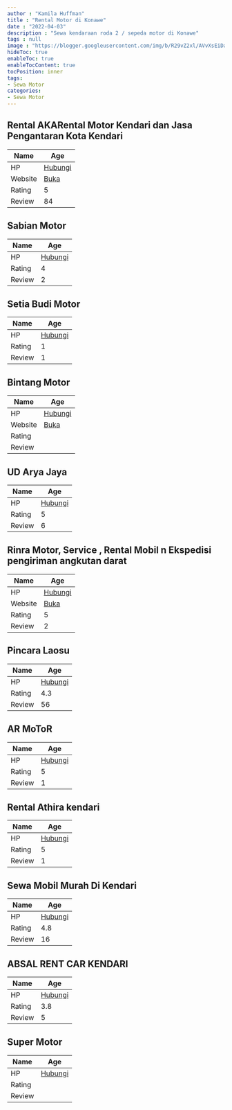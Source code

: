 ```yaml
---
author : "Kamila Huffman"
title : "Rental Motor di Konawe"
date : "2022-04-03"
description : "Sewa kendaraan roda 2 / sepeda motor di Konawe"
tags : null
image : "https://blogger.googleusercontent.com/img/b/R29vZ2xl/AVvXsEiDae7yA_QgJ207CM7qaBTqQPhxlXhmHhVZwwPNUlQn2p1VOp0JUaqyncN7N-9144o2-OFPO48iuM9uShBByXTk4-K4Uz2UfFnd0U0fuL5rwDMJMp0Q26nQg61aCyrMM7f6bBRuz030Jz0Uo5g-mxxYeAiCaI37BcpmTWsaDqfYIBKnQXfKBCQVlAGAWQ/w300-h200/rental-motor-di-konawe.png"
hideToc: true
enableToc: true
enableTocContent: true
tocPosition: inner
tags:
- Sewa Motor
categories:
- Sewa Motor
---
```



## Rental AKARental Motor Kendari dan Jasa Pengantaran Kota Kendari

Name | Age
--------|------
HP | [Hubungi](https://pcandroidplayer.blogspot.com/?clayads=https://getnumber.ndower.dev?phone=MDg1MzQwMTExMDMz)
Website | [Buka](https://pcandroidplayer.blogspot.com/?clayads=aHR0cDovL3d3dy5ha2FyZW50YWxtb3Rvci5ibG9nc3BvdC5jb20v) 
Rating | 5
Review | 84


## Sabian Motor

Name | Age
--------|------
HP | [Hubungi](https://pcandroidplayer.blogspot.com/?clayads=https://getnumber.ndower.dev?phone=MDg1Mzk2NDc2OTgx)
Rating | 4
Review | 2


## Setia Budi Motor

Name | Age
--------|------
HP | [Hubungi](https://pcandroidplayer.blogspot.com/?clayads=https://getnumber.ndower.dev?phone=MDQwMTMxMjM2NDA=)
Rating | 1
Review | 1


## Bintang Motor

Name | Age
--------|------
HP | [Hubungi](https://pcandroidplayer.blogspot.com/?clayads=https://getnumber.ndower.dev?phone=)
Website | [Buka](https://pcandroidplayer.blogspot.com/?clayads=aHR0cHM6Ly9iaW50YW5nbW90b3IuY29tLw==) 
Rating | 
Review | 


## UD Arya Jaya

Name | Age
--------|------
HP | [Hubungi](https://pcandroidplayer.blogspot.com/?clayads=https://getnumber.ndower.dev?phone=MDgxMzQxNzMyMTIy)
Rating | 5
Review | 6


## Rinra Motor, Service , Rental Mobil n Ekspedisi pengiriman angkutan darat

Name | Age
--------|------
HP | [Hubungi](https://pcandroidplayer.blogspot.com/?clayads=https://getnumber.ndower.dev?phone=MDgxMzQxODUyNTU1)
Website | [Buka](https://pcandroidplayer.blogspot.com/?clayads=aHR0cHM6Ly9yaW5yYS1tb3Rvci1zZXJ2aWNlLXJlbnRhbC1tb2JpbC1uLmJ1c2luZXNzLnNpdGUv) 
Rating | 5
Review | 2


## Pincara Laosu

Name | Age
--------|------
HP | [Hubungi](https://pcandroidplayer.blogspot.com/?clayads=https://getnumber.ndower.dev?phone=)
Rating | 4.3
Review | 56


## AR MoToR

Name | Age
--------|------
HP | [Hubungi](https://pcandroidplayer.blogspot.com/?clayads=https://getnumber.ndower.dev?phone=MDg1Mjk5NDk0OTQ2)
Rating | 5
Review | 1


## Rental Athira kendari

Name | Age
--------|------
HP | [Hubungi](https://pcandroidplayer.blogspot.com/?clayads=https://getnumber.ndower.dev?phone=MDg1MjMxMjY0NDQ5)
Rating | 5
Review | 1


## Sewa Mobil Murah Di Kendari

Name | Age
--------|------
HP | [Hubungi](https://pcandroidplayer.blogspot.com/?clayads=https://getnumber.ndower.dev?phone=MDg1MjExODcxODI3)
Rating | 4.8
Review | 16


## ABSAL RENT CAR KENDARI

Name | Age
--------|------
HP | [Hubungi](https://pcandroidplayer.blogspot.com/?clayads=https://getnumber.ndower.dev?phone=MDgyMjk5NzEyMjEz)
Rating | 3.8
Review | 5


## Super Motor

Name | Age
--------|------
HP | [Hubungi](https://pcandroidplayer.blogspot.com/?clayads=https://getnumber.ndower.dev?phone=MDQwNTIzMjE0NDI=)
Rating | 
Review | 


